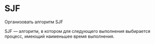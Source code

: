 # SJF
Организовать алгоритм SJF

SJF — алгоритм, в котором для следующего выполнения выбирается процесс, имеющий наименьшее время выполнения.
